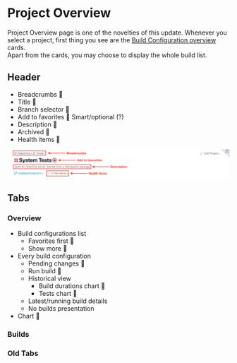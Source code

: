 # Project Overview
Project Overview page is one of the novelties of this update. Whenever you select a 
project, first thing you see are the [Build Configuration overview](https://github.com/JetBrains/teamcity-roadmap/blob/master/BuildConfiguration.md) cards. 
<br>Apart from the cards, you may choose to display the whole build list. 

## Header
* Breadcrumbs  :checkered_flag:
* Title :checkered_flag:
* Branch selector :checkered_flag:
* Add to favorites :checkered_flag:
			Smart/optional (?)
* Description :checkered_flag:
* Archived :checkered_flag:
* Health items :checkered_flag:

<img src="https://github.com/JetBrains/teamcity-roadmap/blob/master/Images/project_overview_header.png">


## Tabs
### Overview
* Build configurations list  
	* Favorites first  :checkered_flag:
	* Show more  :checkered_flag:
* Every build configuration  
	* Pending changes  :checkered_flag:
	* Run build  :checkered_flag:
	* Historical view  
		* Build durations chart  :checkered_flag:
		* Tests chart  :checkered_flag:
	* Latest/running build details
	* No builds presentation
* Chart :checkered_flag:

### Builds
### Old Tabs